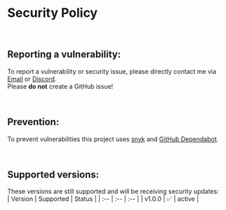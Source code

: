 # Security Policy

<br>

## Reporting a vulnerability:
To report a vulnerability or security issue, please directly contact me via [Email](mailto:contact@sv443.net) or [Discord](https://sv443.net/discord).  
Please **do not** create a GitHub issue!  

<br>

## Prevention:
To prevent vulnerabilities this project uses [snyk](https://snyk.io/) and [GitHub Dependabot](https://github.blog/2020-06-01-keep-all-your-packages-up-to-date-with-dependabot/).  


<br>

## Supported versions:
These versions are still supported and will be receiving security updates:  
| Version | Supported | Status |
| :-- | :-- | :-- |
| v1.0.0 | ✅ | active |

